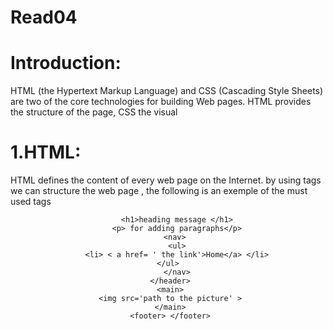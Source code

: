 # Read04
# Introduction:
HTML (the Hypertext Markup Language) and CSS (Cascading Style Sheets) are two of the core technologies for building Web pages. HTML provides the structure of the page, CSS the visual

# 1.HTML:
HTML defines the content of every web page on the Internet.
by using tags we can structure the web page , the following is an exemple of the must used tags 

<html>
  <head>
    <title> the titel of the web page </title>
  </head>
  <body>
     <header> 

        <h1>heading message </h1>
        <p> for adding paragraphs</p>
        <nav> 
        <ul>
        <li> < a href= ' the link'>Home</a> </li>
        </ul>    
        </nav>
     </header>
     <main>
     <img src='path to the picture' >
     </main>
     <footer> </footer>
  </body>
</html>